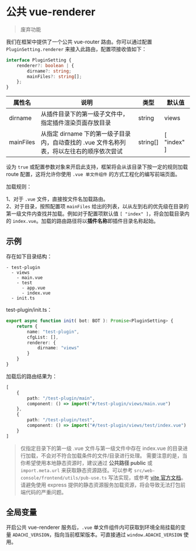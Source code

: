 # 公共 vue-renderer

> 废弃功能

我们在框架中提供了一个公共 vue-router 路由。你可以通过配置 `PluginSetting.renderer` 来接入此路由，配置项接收值如下：

```ts
interface PluginSetting {
    renderer?: boolean | {
        dirname?: string;
        mainFiles?: string[];
    };
}
```

| 属性名       | 说明                                                   | 类型       | 默认值          |
|-----------|------------------------------------------------------|----------|--------------|
| dirname   | 从插件目录下的第一级子文件中，指定插件渲染页面存放目录                          | string   | views        |
| mainFiles | 从指定 dirname 下的第一级子目录内，自动查找的 .vue 文件名称列表，将以左往右的顺序依次尝试 | string[] | \[ "index" ] |

设为 `true` 或配置参数对象来开启此支持，框架将会从该目录下按一定的规则加载 route 配置，这将允许你使用 `.vue 单文件组件` 的方式工程化的编写前端页面。

加载规则：

1、对于 `.vue` 文件，直接按文件名加载路由。  
2、对于目录，按照配置项 `mainFiles` 给出的列表，以从左到右的优先级在目录的第一级文件内查找并加载。例如对于配置项默认值 `[ "index" ]`，将会加载目录内的 `index.vue`。加载的路由路径将以**插件名称**即插件目录名称起始。

## 示例

存在如下目录结构：

```text
- test-plugin
  - views
    - main.vue
    - test
      - app.vue
      - index.vue
  - init.ts
```

test-plugin/init.ts：

```ts
export async function init( bot: BOT ): Promise<PluginSetting> {
    return {
        name: "test-plugin",
        cfgList: [],
        renderer: {
            dirname: "views"
        }
    }
}
```

加载后的路由结果为：
```ts
[
    {
        path: "/test-plugin/main",
        component: () => import("#/test-plugin/views/main.vue")
    },
    {
        path: "/test-plugin/test",
        component: () => import("#/test-plugin/views/test/index.vue")
    }
]
```

> 仅指定目录下的第一级 .vue 文件与第一级文件中存在 index.vue 的目录进行加载，不会对不符合加载条件的文件/目录进行处理。
> 需要注意的是，当你希望使用本地静态资源时，建议通过 **公共路径 public** 或 `import.meta.url` 来获取静态资源路径。可以参考 `src/web-console/frontend/utils/pub-use.ts` 写法实现，或参考 [vite 官方文档](https://cn.vitejs.dev/guide/assets.html#importing-asset-as-url)。请避免使用 express 提供的静态资源服务加载资源，将会导致无法打包前端代码的严重问题。

## 全局变量

开启公共 vue-renderer 服务后，`.vue` 单文件组件内可获取到环境全局挂载的变量 `ADACHI_VERSION`，指向当前框架版本。可直接通过 `window.ADACHI_VERSION` 使用。